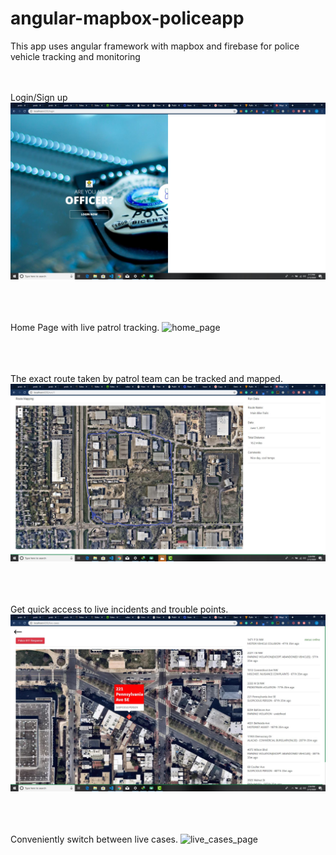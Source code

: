 # angular-mapbox-policeapp


This app uses angular framework with mapbox and firebase for police vehicle tracking and monitoring
                        
                           
                              
                    
 &nbsp;
 &nbsp;  
 &nbsp;  
Login/Sign up
![lgin_page](https://github.com/Davies-K/angular-mapbox-policeapp/blob/master/screenshots/loginpage.JPG)




&nbsp;  
&nbsp;  
&nbsp;  
Home Page with live patrol tracking.
![home_page](https://github.com/Davies-K/angular-mapbox-policeapp/blob/master/screenshots/police_home.gif)





&nbsp;  
&nbsp;  
&nbsp;  
The exact route taken by patrol team can be tracked and mapped.
![track_route_page](https://github.com/Davies-K/angular-mapbox-policeapp/blob/master/screenshots/track_route_page.JPG)









&nbsp;  
&nbsp;  
&nbsp;  
Get quick access to live incidents and trouble points.
![live_cases_page](https://github.com/Davies-K/angular-mapbox-policeapp/blob/master/screenshots/live_cases.JPG)









&nbsp;  
&nbsp;  
&nbsp;  
Conveniently switch between live cases.
![live_cases_page](https://github.com/Davies-K/angular-mapbox-policeapp/blob/master/screenshots/live_cases_gif.gif)
